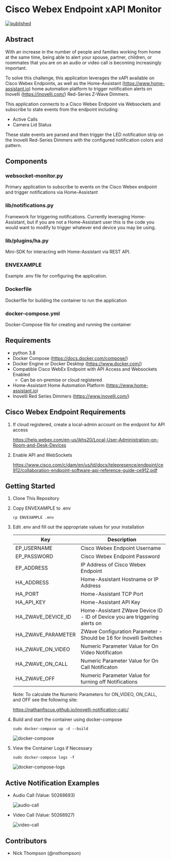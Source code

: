 # Cisco Webex Endpoint xAPI Monitor

[![published](https://static.production.devnetcloud.com/codeexchange/assets/images/devnet-published.svg)](https://developer.cisco.com/codeexchange/github/repo/nsthompson/webex-ep-websocket-monitor)

## Abstract

With an increase in the number of people and families working from home at the same time, being able to alert your spouse, partner, children, or roommates that you are on an audio or video call is becoming increasingly important.

To solve this challenge, this application leverages the xAPI available on Cisco Webex Endpoints, as well as the Home-Assistant (<https://www.home-assistant.io>) home automation platform to trigger notification alerts on Inovelli (<https://inovelli.com/>) Red-Series Z-Wave Dimmers.

This application connects to a Cisco Webex Endpoint via Websockets and subscribe to state events from the endpoint including:

* Active Calls
* Camera Lid Status

These state events are parsed and then trigger the LED notification strip on the Inovelli Red-Series Dimmers with the configured notification colors and pattern.

## Components

### websocket-monitor.py

Primary application to subscribe to events on the Cisco Webex endpoint and trigger notifications via Home-Assistant

### lib/notifications.py

Framework for triggering notifications.  Currently leveraging Home-Assistant, but if you are not a Home-Assistant user this is the code you would want to modify to trigger whatever end device you may be using.

### lib/plugins/ha.py

Mini-SDK for interacting with Home-Assistant via REST API.

### ENVEXAMPLE

Example .env file for configuring the application.

### Dockerfile

Dockerfile for building the container to run the application

### docker-compose.yml

Docker-Compose file for creating and running the container

## Requirements

* python 3.8
* Docker Compose (<https://docs.docker.com/compose/>)
* Docker Engine or Docker Desktop (<https://www.docker.com/>)
* Compatible Cisco WebEx Endpoint with API Access and Websockets Enabled
  * Can be on-premise or cloud registered
* Home-Assistant Home Automation Platform (<https://www.home-assistant.io>)
* Inovelli Red Series Dimmers (<https://www.inovelli.com/>)

## Cisco Webex Endpoint Requirements

1. If cloud registered, create a local-admin account on the endpoint for API access

   <https://help.webex.com/en-us/jkhs20/Local-User-Administration-on-Room-and-Desk-Devices>

2. Enable API and WebSockets

   <https://www.cisco.com/c/dam/en/us/td/docs/telepresence/endpoint/ce912/collaboration-endpoint-software-api-reference-guide-ce912.pdf>

## Getting Started

1. Clone This Repository

2. Copy ENVEXAMPLE to .env

    ```shell
    cp ENVEXAMPLE .env
    ```

3. Edit .env and fill out the appropriate values for your installation

    | Key | Description |
    | --- | --- |
    | EP_USERNAME | Cisco Webex Endpoint Username |
    | EP_PASSWORD | Cisco Webex Endpoint Password |
    | EP_ADDRESS | IP Address of Cisco Webex Endpoint |
    | HA_ADDRESS | Home-Assistant Hostname or IP Address |
    | HA_PORT | Home-Assistant TCP Port |
    | HA_API_KEY | Home-Assistant API Key |
    | HA_ZWAVE_DEVICE_ID | Home-Assistant ZWave Device ID - ID of Device you are triggering alerts on |
    | HA_ZWAVE_PARAMETER | ZWave Configuration Parameter - Should be 16 for Inovelli Switches |
    | HA_ZWAVE_ON_VIDEO | Numeric Parameter Value for On Video Notificaton |
    | HA_ZWAVE_ON_CALL | Numeric Parameter Value for On Call Notificaton |
    | HA_ZWAVE_OFF | Numeric Parameter Value for turning off Notifications |

    Note:
    To calculate the Numeric Parameters for ON_VIDEO, ON_CALL, and OFF see the following site:

    <https://nathanfiscus.github.io/inovelli-notification-calc/>

4. Build and start the container using docker-compose

    ```shell
    sudo docker-compose up -d --build
    ```

    ![docker-compose](./docs/images/docker-compose-up-build.gif)

5. View the Container Logs if Necessary

    ```shell
    sudo docker-compose logs -f
    ```

    ![docker-compose-logs](./docs/images/docker-compose-logs.gif)

## Active Notification Examples

* Audio Call (Value: 50268693)

    ![audio-call](./docs/images/audio-call.jpg)

* Video Call (Value: 50268927)

    ![video-call](./docs/images/video-call.jpg)

## Contributors

* Nick Thompson (@nsthompson)
